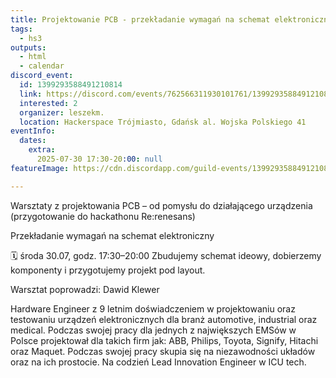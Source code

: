 ```yaml
---
title: Projektowanie PCB - przekładanie wymagań na schemat elektroniczny
tags:
  - hs3
outputs:
  - html
  - calendar
discord_event:
  id: 1399293588491210814
  link: https://discord.com/events/762566311930101761/1399293588491210814
  interested: 2
  organizer: leszekm.
  location: Hackerspace Trójmiasto, Gdańsk al. Wojska Polskiego 41
eventInfo:
  dates:
    extra:
      2025-07-30 17:30-20:00: null
featureImage: https://cdn.discordapp.com/guild-events/1399293588491210814/b560d47694cadf66be9a8b6aa2b029c5.png?size=1024

---
```


Warsztaty z projektowania PCB – od pomysłu do działającego urządzenia
(przygotowanie do hackathonu Re:renesans)


Przekładanie wymagań na schemat elektroniczny

🗓️ środa 30.07, godz. 17:30–20:00
Zbudujemy schemat ideowy, dobierzemy komponenty i przygotujemy projekt pod layout.

Warsztat poprowadzi: Dawid Klewer

Hardware Engineer z 9 letnim doświadczeniem w projektowaniu oraz testowaniu urządzeń elektronicznych dla branż automotive, industrial oraz medical. Podczas swojej pracy dla jednych z największych EMSów w Polsce projektował dla takich firm jak: ABB, Philips, Toyota, Signify, Hitachi oraz Maquet. Podczas swojej pracy skupia się na niezawodności układów oraz na ich prostocie. Na codzień Lead Innovation Engineer w ICU tech.
